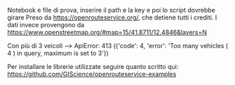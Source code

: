 Notebook e file di prova, inserire il path e la key e poi lo script dovrebbe girare
Preso da https://openrouteservice.org/, che detiene tutti i crediti. I dati invece provengono da https://www.openstreetmap.org/#map=15/41.8711/12.4846&layers=N


Con più di 3 veicoli --> ApiError: 413 ({'code': 4, 'error': 'Too many vehicles ( 4 ) in query, maximum is set to 3'})

Per installare le librerie utilizzate seguire quanto scritto qui: https://github.com/GIScience/openrouteservice-examples
